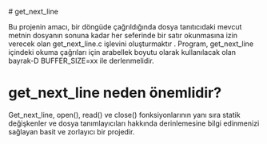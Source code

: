 # get_next_line

Bu projenin amacı, bir döngüde çağrıldığında dosya tanıtıcıdaki mevcut metnin dosyanın sonuna kadar her seferinde bir satır okunmasına izin verecek olan get_next_line.c işlevini oluşturmaktır . Program, get_next_line içindeki okuma çağrıları için arabellek boyutu olarak kullanılacak olan bayrak-D BUFFER_SIZE=xx ile derlenmelidir.

# get_next_line neden önemlidir?
Get_next_line, open(), read() ve close() fonksiyonlarının yanı sıra statik değişkenler ve dosya tanımlayıcıları hakkında derinlemesine bilgi edinmenizi sağlayan basit ve zorlayıcı bir projedir.
